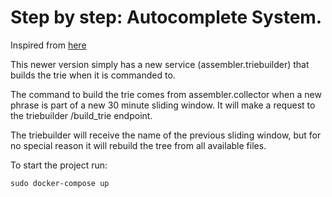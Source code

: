 # Step by step: Autocomplete System. 

Inspired from [here](https://lopespm.github.io/2020/08/03/implementation-autocomplete-system-design.html)

This newer version simply has a new service (assembler.triebuilder) that builds the trie when it is commanded to.

The command to build the trie comes from assembler.collector when a new phrase is part of a new 30 minute sliding window.
It will make a request to the triebuilder /build_trie endpoint.

The triebuilder will receive the name of the previous sliding window, but for no special reason it will rebuild the tree
from all available files. 

To start the project run:

`sudo docker-compose up`